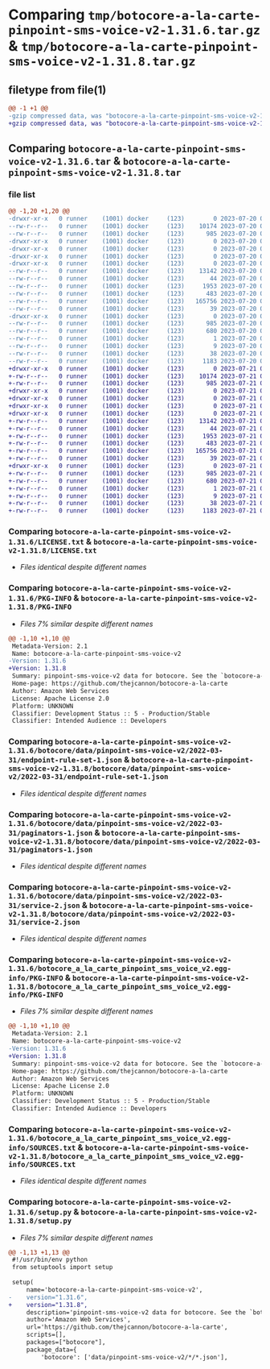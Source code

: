 # Comparing `tmp/botocore-a-la-carte-pinpoint-sms-voice-v2-1.31.6.tar.gz` & `tmp/botocore-a-la-carte-pinpoint-sms-voice-v2-1.31.8.tar.gz`

## filetype from file(1)

```diff
@@ -1 +1 @@
-gzip compressed data, was "botocore-a-la-carte-pinpoint-sms-voice-v2-1.31.6.tar", last modified: Thu Jul 20 01:20:35 2023, max compression
+gzip compressed data, was "botocore-a-la-carte-pinpoint-sms-voice-v2-1.31.8.tar", last modified: Fri Jul 21 01:21:45 2023, max compression
```

## Comparing `botocore-a-la-carte-pinpoint-sms-voice-v2-1.31.6.tar` & `botocore-a-la-carte-pinpoint-sms-voice-v2-1.31.8.tar`

### file list

```diff
@@ -1,20 +1,20 @@
-drwxr-xr-x   0 runner    (1001) docker     (123)        0 2023-07-20 01:20:35.162836 botocore-a-la-carte-pinpoint-sms-voice-v2-1.31.6/
--rw-r--r--   0 runner    (1001) docker     (123)    10174 2023-07-20 01:20:34.000000 botocore-a-la-carte-pinpoint-sms-voice-v2-1.31.6/LICENSE.txt
--rw-r--r--   0 runner    (1001) docker     (123)      985 2023-07-20 01:20:35.162836 botocore-a-la-carte-pinpoint-sms-voice-v2-1.31.6/PKG-INFO
-drwxr-xr-x   0 runner    (1001) docker     (123)        0 2023-07-20 01:20:35.158836 botocore-a-la-carte-pinpoint-sms-voice-v2-1.31.6/botocore/
-drwxr-xr-x   0 runner    (1001) docker     (123)        0 2023-07-20 01:20:35.158836 botocore-a-la-carte-pinpoint-sms-voice-v2-1.31.6/botocore/data/
-drwxr-xr-x   0 runner    (1001) docker     (123)        0 2023-07-20 01:20:35.158836 botocore-a-la-carte-pinpoint-sms-voice-v2-1.31.6/botocore/data/pinpoint-sms-voice-v2/
-drwxr-xr-x   0 runner    (1001) docker     (123)        0 2023-07-20 01:20:35.162836 botocore-a-la-carte-pinpoint-sms-voice-v2-1.31.6/botocore/data/pinpoint-sms-voice-v2/2022-03-31/
--rw-r--r--   0 runner    (1001) docker     (123)    13142 2023-07-20 01:19:55.000000 botocore-a-la-carte-pinpoint-sms-voice-v2-1.31.6/botocore/data/pinpoint-sms-voice-v2/2022-03-31/endpoint-rule-set-1.json
--rw-r--r--   0 runner    (1001) docker     (123)       44 2023-07-20 01:19:55.000000 botocore-a-la-carte-pinpoint-sms-voice-v2-1.31.6/botocore/data/pinpoint-sms-voice-v2/2022-03-31/examples-1.json
--rw-r--r--   0 runner    (1001) docker     (123)     1953 2023-07-20 01:19:55.000000 botocore-a-la-carte-pinpoint-sms-voice-v2-1.31.6/botocore/data/pinpoint-sms-voice-v2/2022-03-31/paginators-1.json
--rw-r--r--   0 runner    (1001) docker     (123)      483 2023-07-20 01:19:55.000000 botocore-a-la-carte-pinpoint-sms-voice-v2-1.31.6/botocore/data/pinpoint-sms-voice-v2/2022-03-31/paginators-1.sdk-extras.json
--rw-r--r--   0 runner    (1001) docker     (123)   165756 2023-07-20 01:19:55.000000 botocore-a-la-carte-pinpoint-sms-voice-v2-1.31.6/botocore/data/pinpoint-sms-voice-v2/2022-03-31/service-2.json
--rw-r--r--   0 runner    (1001) docker     (123)       39 2023-07-20 01:19:55.000000 botocore-a-la-carte-pinpoint-sms-voice-v2-1.31.6/botocore/data/pinpoint-sms-voice-v2/2022-03-31/waiters-2.json
-drwxr-xr-x   0 runner    (1001) docker     (123)        0 2023-07-20 01:20:35.162836 botocore-a-la-carte-pinpoint-sms-voice-v2-1.31.6/botocore_a_la_carte_pinpoint_sms_voice_v2.egg-info/
--rw-r--r--   0 runner    (1001) docker     (123)      985 2023-07-20 01:20:35.000000 botocore-a-la-carte-pinpoint-sms-voice-v2-1.31.6/botocore_a_la_carte_pinpoint_sms_voice_v2.egg-info/PKG-INFO
--rw-r--r--   0 runner    (1001) docker     (123)      680 2023-07-20 01:20:35.000000 botocore-a-la-carte-pinpoint-sms-voice-v2-1.31.6/botocore_a_la_carte_pinpoint_sms_voice_v2.egg-info/SOURCES.txt
--rw-r--r--   0 runner    (1001) docker     (123)        1 2023-07-20 01:20:35.000000 botocore-a-la-carte-pinpoint-sms-voice-v2-1.31.6/botocore_a_la_carte_pinpoint_sms_voice_v2.egg-info/dependency_links.txt
--rw-r--r--   0 runner    (1001) docker     (123)        9 2023-07-20 01:20:35.000000 botocore-a-la-carte-pinpoint-sms-voice-v2-1.31.6/botocore_a_la_carte_pinpoint_sms_voice_v2.egg-info/top_level.txt
--rw-r--r--   0 runner    (1001) docker     (123)       38 2023-07-20 01:20:35.162836 botocore-a-la-carte-pinpoint-sms-voice-v2-1.31.6/setup.cfg
--rw-r--r--   0 runner    (1001) docker     (123)     1183 2023-07-20 01:20:34.000000 botocore-a-la-carte-pinpoint-sms-voice-v2-1.31.6/setup.py
+drwxr-xr-x   0 runner    (1001) docker     (123)        0 2023-07-21 01:21:45.051368 botocore-a-la-carte-pinpoint-sms-voice-v2-1.31.8/
+-rw-r--r--   0 runner    (1001) docker     (123)    10174 2023-07-21 01:21:44.000000 botocore-a-la-carte-pinpoint-sms-voice-v2-1.31.8/LICENSE.txt
+-rw-r--r--   0 runner    (1001) docker     (123)      985 2023-07-21 01:21:45.051368 botocore-a-la-carte-pinpoint-sms-voice-v2-1.31.8/PKG-INFO
+drwxr-xr-x   0 runner    (1001) docker     (123)        0 2023-07-21 01:21:45.051368 botocore-a-la-carte-pinpoint-sms-voice-v2-1.31.8/botocore/
+drwxr-xr-x   0 runner    (1001) docker     (123)        0 2023-07-21 01:21:45.051368 botocore-a-la-carte-pinpoint-sms-voice-v2-1.31.8/botocore/data/
+drwxr-xr-x   0 runner    (1001) docker     (123)        0 2023-07-21 01:21:45.051368 botocore-a-la-carte-pinpoint-sms-voice-v2-1.31.8/botocore/data/pinpoint-sms-voice-v2/
+drwxr-xr-x   0 runner    (1001) docker     (123)        0 2023-07-21 01:21:45.051368 botocore-a-la-carte-pinpoint-sms-voice-v2-1.31.8/botocore/data/pinpoint-sms-voice-v2/2022-03-31/
+-rw-r--r--   0 runner    (1001) docker     (123)    13142 2023-07-21 01:21:06.000000 botocore-a-la-carte-pinpoint-sms-voice-v2-1.31.8/botocore/data/pinpoint-sms-voice-v2/2022-03-31/endpoint-rule-set-1.json
+-rw-r--r--   0 runner    (1001) docker     (123)       44 2023-07-21 01:21:06.000000 botocore-a-la-carte-pinpoint-sms-voice-v2-1.31.8/botocore/data/pinpoint-sms-voice-v2/2022-03-31/examples-1.json
+-rw-r--r--   0 runner    (1001) docker     (123)     1953 2023-07-21 01:21:06.000000 botocore-a-la-carte-pinpoint-sms-voice-v2-1.31.8/botocore/data/pinpoint-sms-voice-v2/2022-03-31/paginators-1.json
+-rw-r--r--   0 runner    (1001) docker     (123)      483 2023-07-21 01:21:06.000000 botocore-a-la-carte-pinpoint-sms-voice-v2-1.31.8/botocore/data/pinpoint-sms-voice-v2/2022-03-31/paginators-1.sdk-extras.json
+-rw-r--r--   0 runner    (1001) docker     (123)   165756 2023-07-21 01:21:06.000000 botocore-a-la-carte-pinpoint-sms-voice-v2-1.31.8/botocore/data/pinpoint-sms-voice-v2/2022-03-31/service-2.json
+-rw-r--r--   0 runner    (1001) docker     (123)       39 2023-07-21 01:21:06.000000 botocore-a-la-carte-pinpoint-sms-voice-v2-1.31.8/botocore/data/pinpoint-sms-voice-v2/2022-03-31/waiters-2.json
+drwxr-xr-x   0 runner    (1001) docker     (123)        0 2023-07-21 01:21:45.051368 botocore-a-la-carte-pinpoint-sms-voice-v2-1.31.8/botocore_a_la_carte_pinpoint_sms_voice_v2.egg-info/
+-rw-r--r--   0 runner    (1001) docker     (123)      985 2023-07-21 01:21:45.000000 botocore-a-la-carte-pinpoint-sms-voice-v2-1.31.8/botocore_a_la_carte_pinpoint_sms_voice_v2.egg-info/PKG-INFO
+-rw-r--r--   0 runner    (1001) docker     (123)      680 2023-07-21 01:21:45.000000 botocore-a-la-carte-pinpoint-sms-voice-v2-1.31.8/botocore_a_la_carte_pinpoint_sms_voice_v2.egg-info/SOURCES.txt
+-rw-r--r--   0 runner    (1001) docker     (123)        1 2023-07-21 01:21:45.000000 botocore-a-la-carte-pinpoint-sms-voice-v2-1.31.8/botocore_a_la_carte_pinpoint_sms_voice_v2.egg-info/dependency_links.txt
+-rw-r--r--   0 runner    (1001) docker     (123)        9 2023-07-21 01:21:45.000000 botocore-a-la-carte-pinpoint-sms-voice-v2-1.31.8/botocore_a_la_carte_pinpoint_sms_voice_v2.egg-info/top_level.txt
+-rw-r--r--   0 runner    (1001) docker     (123)       38 2023-07-21 01:21:45.051368 botocore-a-la-carte-pinpoint-sms-voice-v2-1.31.8/setup.cfg
+-rw-r--r--   0 runner    (1001) docker     (123)     1183 2023-07-21 01:21:44.000000 botocore-a-la-carte-pinpoint-sms-voice-v2-1.31.8/setup.py
```

### Comparing `botocore-a-la-carte-pinpoint-sms-voice-v2-1.31.6/LICENSE.txt` & `botocore-a-la-carte-pinpoint-sms-voice-v2-1.31.8/LICENSE.txt`

 * *Files identical despite different names*

### Comparing `botocore-a-la-carte-pinpoint-sms-voice-v2-1.31.6/PKG-INFO` & `botocore-a-la-carte-pinpoint-sms-voice-v2-1.31.8/PKG-INFO`

 * *Files 7% similar despite different names*

```diff
@@ -1,10 +1,10 @@
 Metadata-Version: 2.1
 Name: botocore-a-la-carte-pinpoint-sms-voice-v2
-Version: 1.31.6
+Version: 1.31.8
 Summary: pinpoint-sms-voice-v2 data for botocore. See the `botocore-a-la-carte` package for more info.
 Home-page: https://github.com/thejcannon/botocore-a-la-carte
 Author: Amazon Web Services
 License: Apache License 2.0
 Platform: UNKNOWN
 Classifier: Development Status :: 5 - Production/Stable
 Classifier: Intended Audience :: Developers
```

### Comparing `botocore-a-la-carte-pinpoint-sms-voice-v2-1.31.6/botocore/data/pinpoint-sms-voice-v2/2022-03-31/endpoint-rule-set-1.json` & `botocore-a-la-carte-pinpoint-sms-voice-v2-1.31.8/botocore/data/pinpoint-sms-voice-v2/2022-03-31/endpoint-rule-set-1.json`

 * *Files identical despite different names*

### Comparing `botocore-a-la-carte-pinpoint-sms-voice-v2-1.31.6/botocore/data/pinpoint-sms-voice-v2/2022-03-31/paginators-1.json` & `botocore-a-la-carte-pinpoint-sms-voice-v2-1.31.8/botocore/data/pinpoint-sms-voice-v2/2022-03-31/paginators-1.json`

 * *Files identical despite different names*

### Comparing `botocore-a-la-carte-pinpoint-sms-voice-v2-1.31.6/botocore/data/pinpoint-sms-voice-v2/2022-03-31/service-2.json` & `botocore-a-la-carte-pinpoint-sms-voice-v2-1.31.8/botocore/data/pinpoint-sms-voice-v2/2022-03-31/service-2.json`

 * *Files identical despite different names*

### Comparing `botocore-a-la-carte-pinpoint-sms-voice-v2-1.31.6/botocore_a_la_carte_pinpoint_sms_voice_v2.egg-info/PKG-INFO` & `botocore-a-la-carte-pinpoint-sms-voice-v2-1.31.8/botocore_a_la_carte_pinpoint_sms_voice_v2.egg-info/PKG-INFO`

 * *Files 7% similar despite different names*

```diff
@@ -1,10 +1,10 @@
 Metadata-Version: 2.1
 Name: botocore-a-la-carte-pinpoint-sms-voice-v2
-Version: 1.31.6
+Version: 1.31.8
 Summary: pinpoint-sms-voice-v2 data for botocore. See the `botocore-a-la-carte` package for more info.
 Home-page: https://github.com/thejcannon/botocore-a-la-carte
 Author: Amazon Web Services
 License: Apache License 2.0
 Platform: UNKNOWN
 Classifier: Development Status :: 5 - Production/Stable
 Classifier: Intended Audience :: Developers
```

### Comparing `botocore-a-la-carte-pinpoint-sms-voice-v2-1.31.6/botocore_a_la_carte_pinpoint_sms_voice_v2.egg-info/SOURCES.txt` & `botocore-a-la-carte-pinpoint-sms-voice-v2-1.31.8/botocore_a_la_carte_pinpoint_sms_voice_v2.egg-info/SOURCES.txt`

 * *Files identical despite different names*

### Comparing `botocore-a-la-carte-pinpoint-sms-voice-v2-1.31.6/setup.py` & `botocore-a-la-carte-pinpoint-sms-voice-v2-1.31.8/setup.py`

 * *Files 7% similar despite different names*

```diff
@@ -1,13 +1,13 @@
 #!/usr/bin/env python
 from setuptools import setup
 
 setup(
     name='botocore-a-la-carte-pinpoint-sms-voice-v2',
-    version="1.31.6",
+    version="1.31.8",
     description='pinpoint-sms-voice-v2 data for botocore. See the `botocore-a-la-carte` package for more info.',
     author='Amazon Web Services',
     url='https://github.com/thejcannon/botocore-a-la-carte',
     scripts=[],
     packages=["botocore"],
     package_data={
         'botocore': ['data/pinpoint-sms-voice-v2/*/*.json'],
```

